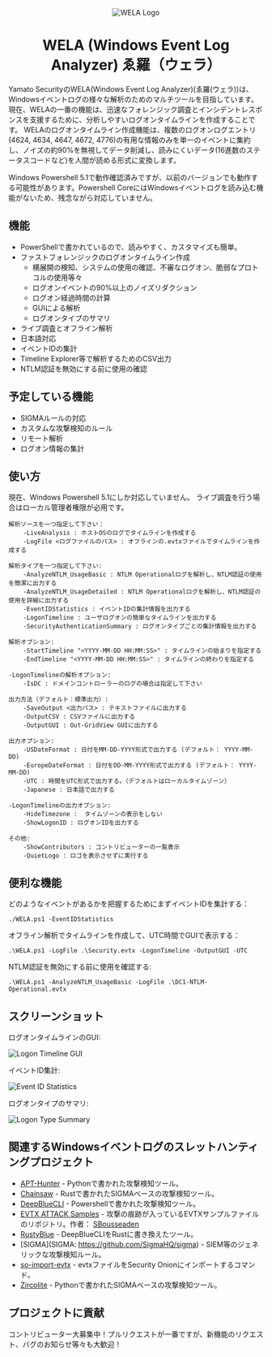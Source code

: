 <div align="center">
 <p>

  ![WELA Logo](WELA-Logo.png)
  <h1>
   WELA (Windows Event Log Analyzer) ゑ羅（ウェラ）
  </h1>
 </p>
</div>

Yamato SecurityのWELA(Windows Event Log Analyzer)(ゑ羅(ウェラ))は、Windowsイベントログの様々な解析のためのマルチツールを目指しています。
現在、WELAの一番の機能は、迅速なフォレンジック調査とインシデントレスポンスを支援するために、分析しやすいログオンタイムラインを作成することです。
WELAのログオンタイムライン作成機能は、複数のログオンログエントリ(4624, 4634, 4647, 4672, 4776)の有用な情報のみを単一のイベントに集約し、ノイズの約90%を無視してデータ削減し、読みにくいデータ(16進数のステータスコードなど)を人間が読める形式に変換します。

Windows Powershell 5.1で動作確認済みですが、以前のバージョンでも動作する可能性があります。Powershell CoreにはWindowsイベントログを読み込む機能がないため、残念ながら対応していません。

## 機能

 - PowerShellで書かれているので、読みやすく、カスタマイズも簡単。
 - ファストフォレンジックのログオンタイムライン作成
   - 横展開の検知、システムの使用の確認、不審なログオン、脆弱なプロトコルの使用等々
   - ログオンイベントの90%以上のノイズリダクション
   - ログオン経過時間の計算
   - GUIによる解析
   - ログオンタイプのサマリ
 - ライブ調査とオフライン解析
 - 日本語対応
 - イベントIDの集計
 - Timeline Explorer等で解析するためのCSV出力
 - NTLM認証を無効にする前に使用の確認

## 予定している機能

 - SIGMAルールの対応
 - カスタムな攻撃検知のルール
 - リモート解析
 - ログオン情報の集計

## 使い方

現在、Windows Powershell 5.1にしか対応していません。
ライブ調査を行う場合はローカル管理者権限が必用です。

    解析ソースを一つ指定して下さい：
        -LiveAnalysis : ホストOSのログでタイムラインを作成する
        -LogFile <ログファイルのパス> : オフラインの.evtxファイルでタイムラインを作成する

    解析タイプを一つ指定して下さい:
        -AnalyzeNTLM_UsageBasic : NTLM Operationalログを解析し、NTLM認証の使用を簡潔に出力する
        -AnalyzeNTLM_UsageDetailed : NTLM Operationalログを解析し、NTLM認証の使用を詳細に出力する
        -EventIDStatistics : イベントIDの集計情報を出力する
        -LogonTimeline : ユーザログオンの簡単なタイムラインを出力する
        -SecurityAuthenticationSummary : ログオンタイプごとの集計情報を出力する

    解析オプション:
        -StartTimeline "<YYYY-MM-DD HH:MM:SS>" : タイムラインの始まりを指定する
        -EndTimeline "<YYYY-MM-DD HH:MM:SS>" : タイムラインの終わりを指定する

    -LogonTimelineの解析オプション:
        -IsDC : ドメインコントローラーのログの場合は指定して下さい

    出力方法（デフォルト：標準出力）:
        -SaveOutput <出力パス> : テキストファイルに出力する
        -OutputCSV : CSVファイルに出力する
        -OutputGUI : Out-GridView GUIに出力する

    出力オプション:
        -USDateFormat : 日付をMM-DD-YYYY形式で出力する (デフォルト： YYYY-MM-DD)
        -EuropeDateFormat : 日付をDD-MM-YYYY形式で出力する (デフォルト： YYYY-MM-DD)
        -UTC : 時間をUTC形式で出力する。（デフォルトはローカルタイムゾーン）
        -Japanese : 日本語で出力する

    -LogonTimelineの出力オプション:
        -HideTimezone :  タイムゾーンの表示をしない
        -ShowLogonID : ログオンIDを出力する

    その他:
        -ShowContributors : コントリビューターの一覧表示
        -QuietLogo : ロゴを表示させずに実行する

## 便利な機能

どのようなイベントがあるかを把握するためにまずイベントIDを集計する：

    ./WELA.ps1 -EventIDStatistics

オフライン解析でタイムラインを作成して、UTC時間でGUIで表示する：

    .\WELA.ps1 -LogFile .\Security.evtx -LogonTimeline -OutputGUI -UTC

NTLM認証を無効にする前に使用を確認する:

    .\WELA.ps1 -AnalyzeNTLM_UsageBasic -LogFile .\DC1-NTLM-Operational.evtx

## スクリーンショット

ログオンタイムラインのGUI:

![Logon Timeline GUI](/Screenshots/Screenshot-LogonTimelineGUI.png)

イベントID集計:

![Event ID Statistics](/Screenshots/Screenshot-EventIDStatistics.png)

ログオンタイプのサマリ:

![Logon Type Summary](/Screenshots/Screenshot-LogonTypeSummary.png)

## 関連するWindowsイベントログのスレットハンティングプロジェクト

- [APT-Hunter](https://github.com/ahmedkhlief/APT-Hunter) - Pythonで書かれた攻撃検知ツール。
- [Chainsaw](https://github.com/countercept/chainsaw) - Rustで書かれたSIGMAベースの攻撃検知ツール。
- [DeepBlueCLI](https://github.com/sans-blue-team/DeepBlueCLI) - Powershellで書かれた攻撃検知ツール。
- [EVTX ATTACK Samples](https://github.com/sbousseaden/EVTX-ATTACK-SAMPLES) - 攻撃の痕跡が入っているEVTXサンプルファイルのリポジトリ。作者： [SBousseaden](https://twitter.com/SBousseaden)
- [RustyBlue](https://github.com/Yamato-Security/RustyBlue) - DeepBlueCLIをRustに書き換えたツール。
- [SIGMA](SIGMA: https://github.com/SigmaHQ/sigma) - SIEM等のジェネリックな攻撃検知ルール。
- [so-import-evtx](https://docs.securityonion.net/en/2.3/so-import-evtx.html) - evtxファイルをSecurity Onionにインポートするコマンド。
- [Zircolite](https://github.com/wagga40/Zircolite) - Pythonで書かれたSIGMAベースの攻撃検知ツール。


## プロジェクトに貢献

コントリビューター大募集中！プルリクエストが一番ですが、新機能のリクエスト、バグのお知らせ等々も大歓迎！